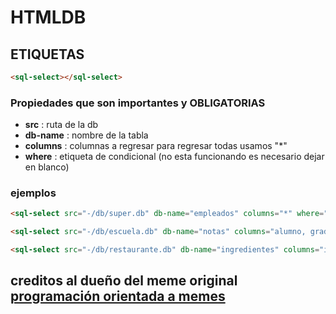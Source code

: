 # HTMLDB
## ETIQUETAS
``` HTML
<sql-select></sql-select>
```
### Propiedades que son importantes y **OBLIGATORIAS**
- **src** : ruta de la db
- **db-name** : nombre de la tabla
- **columns** : columnas a regresar para regresar todas usamos "*"
- **where** : etiqueta de condicional (no esta funcionando es necesario dejar en blanco)
### ejemplos
```HTML
<sql-select src="-/db/super.db" db-name="empleados" columns="*" where="<siempre vacio>"></sql-select>
```
```HTML
<sql-select src="-/db/escuela.db" db-name="notas" columns="alumno, grado, nota" where=""></sql-select>
```
```HTML
<sql-select src="-/db/restaurante.db" db-name="ingredientes" columns="id, nombre" where=""></sql-select>
```
## creditos al dueño del meme original  [programación orientada a memes](https://www.facebook.com/programacionorientadaamemes/)
